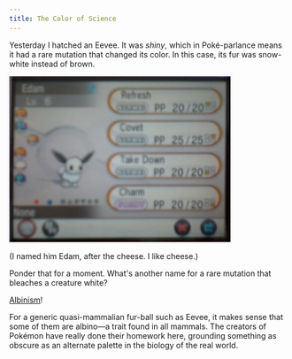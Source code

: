 ```yaml
---
title: The Color of Science
---
```


Yesterday I hatched an Eevee.  It was *shiny*, which in Poké-parlance means it had a rare mutation that changed its color.  In this case, its fur was snow-white instead of brown.

![](/images/2014-01-08-eevee.jpg)

(I named him Edam, after the cheese.  I like cheese.)

Ponder that for a moment.  What's another name for a rare mutation that bleaches a creature white?

[Albinism][]!

For a generic quasi-mammalian fur-ball such as Eevee, it makes sense that some of them are albino—a trait found in all mammals.  The creators of Pokémon have really done their homework here, grounding something as obscure as an alternate palette in the biology of the real world.

[Albinism]: http://en.wikipedia.org/wiki/Albinism

